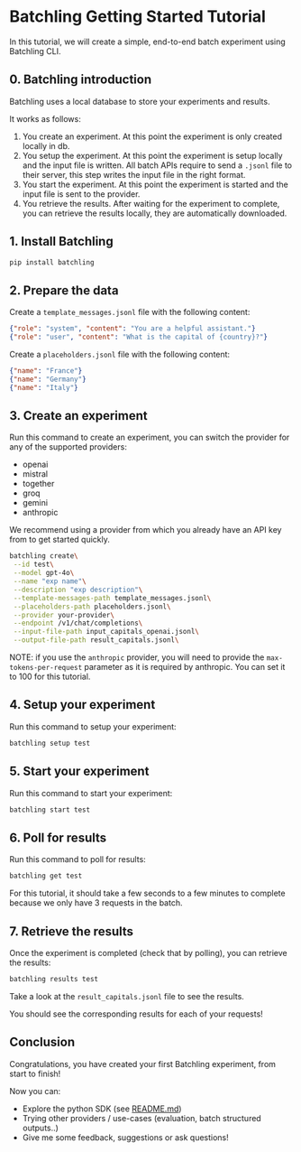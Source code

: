 # Batchling Getting Started Tutorial

In this tutorial, we will create a simple, end-to-end batch experiment using Batchling CLI.

## 0. Batchling introduction

Batchling uses a local database to store your experiments and results.

It works as follows:

1. You create an experiment. At this point the experiment is only created locally in db.
2. You setup the experiment. At this point the experiment is setup locally and the input file is written. All batch APIs require to send a `.jsonl` file to their server, this step writes the input file in the right format.
3. You start the experiment. At this point the experiment is started and the input file is sent to the provider.
4. You retrieve the results. After waiting for the experiment to complete, you can retrieve the results locally, they are automatically downloaded.

## 1. Install Batchling

```bash
pip install batchling
```

## 2. Prepare the data

Create a `template_messages.jsonl` file with the following content:

```json
{"role": "system", "content": "You are a helpful assistant."}
{"role": "user", "content": "What is the capital of {country}?"}
```

Create a `placeholders.jsonl` file with the following content:

```json
{"name": "France"}
{"name": "Germany"}
{"name": "Italy"}
```

## 3. Create an experiment

Run this command to create an experiment, you can switch the provider for any of the supported providers:

- openai
- mistral
- together
- groq
- gemini
- anthropic

We recommend using a provider from which you already have an API key from to get started quickly.

```bash
batchling create\
 --id test\
 --model gpt-4o\
 --name "exp name"\
 --description "exp description"\
 --template-messages-path template_messages.jsonl\
 --placeholders-path placeholders.jsonl\
 --provider your-provider\
 --endpoint /v1/chat/completions\
 --input-file-path input_capitals_openai.jsonl\
 --output-file-path result_capitals.jsonl\
```

NOTE: if you use the `anthropic` provider, you will need to provide the `max-tokens-per-request` parameter as it is required by anthropic. You can set it to 100 for this tutorial.

## 4. Setup your experiment

Run this command to setup your experiment:

```bash
batchling setup test
```

## 5. Start your experiment

Run this command to start your experiment:

```bash
batchling start test
```

## 6. Poll for results

Run this command to poll for results:

```bash
batchling get test
```

For this tutorial, it should take a few seconds to a few minutes to complete because we only have 3 requests in the batch.

## 7. Retrieve the results

Once the experiment is completed (check that by polling), you can retrieve the results:

```bash
batchling results test
```

Take a look at the `result_capitals.jsonl` file to see the results.

You should see the corresponding results for each of your requests!

## Conclusion

Congratulations, you have created your first Batchling experiment, from start to finish!

Now you can:

- Explore the python SDK (see [README.md](../README.md))
- Trying other providers / use-cases (evaluation, batch structured outputs..)
- Give me some feedback, suggestions or ask questions!
